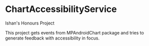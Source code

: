 # ChartAccessibilityService

Ishan's Honours Project

This project gets events from MPAndroidChart package and tries to generate feedback with accessibility in focus. 


